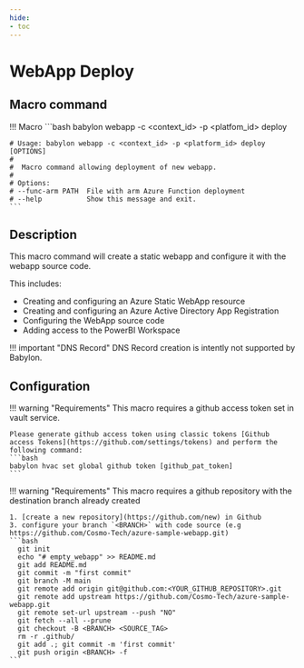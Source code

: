 ```yaml
---
hide:
- toc
---
```

# WebApp Deploy

## Macro command

!!! Macro
    ```bash
    babylon webapp -c <context_id> -p <platfom_id> deploy
    
    # Usage: babylon webapp -c <context_id> -p <platform_id> deploy [OPTIONS]
    # 
    #  Macro command allowing deployment of new webapp.
    # 
    # Options:
    # --func-arm PATH  File with arm Azure Function deployment
    # --help           Show this message and exit.
    ```

## Description

This macro command will create a static webapp and configure it with the webapp source code.

This includes:

  - Creating and configuring an Azure Static WebApp resource
  - Creating and configuring an Azure Active Directory App Registration
  - Configuring the WebApp source code
  - Adding access to the PowerBI Workspace


!!! important "DNS Record"
    DNS Record creation is intently not supported by Babylon.  



## Configuration

!!! warning "Requirements"
    This macro requires a github access token set in vault service.
    
    Please generate github access token using classic tokens [Github access Tokens](https://github.com/settings/tokens) and perform the following command:
    ```bash
    babylon hvac set global github token [github_pat_token]
    ```

!!! warning "Requirements"
    This macro requires a github repository with the destination branch already created
    
    1. [create a new repository](https://github.com/new) in Github
    3. configure your branch `<BRANCH>` with code source (e.g https://github.com/Cosmo-Tech/azure-sample-webapp.git)
    ```bash
      git init
      echo "# empty_webapp" >> README.md
      git add README.md
      git commit -m "first commit"
      git branch -M main
      git remote add origin git@github.com:<YOUR_GITHUB_REPOSITORY>.git
      git remote add upstream https://github.com/Cosmo-Tech/azure-sample-webapp.git
      git remote set-url upstream --push "NO"
      git fetch --all --prune
      git checkout -B <BRANCH> <SOURCE_TAG>
      rm -r .github/
      git add .; git commit -m 'first commit'
      git push origin <BRANCH> -f
    ```

